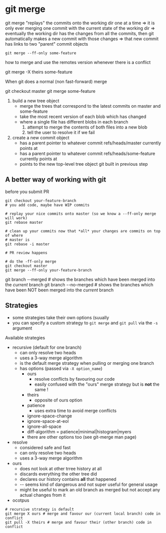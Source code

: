 # git merge


git merge "replays" the commits onto the working dir one at a time
    => it is only ever merging one commit with the current state of the working dir
    => eventually the working dir has the changes from all the commits, then git automatically makes a new commit with those changes
    => that new commit has links to two "parent" commit objects


```
git merge --ff-only some-feature
```

how to merge and use the remotes version whenever there is a conflict

git merge -X theirs some-feature


When git does a normal (non fast-forward) merge

git checkout master
git merge some-feature

1. build a new tree object
    * merge the trees that correspond to the latest commits on master and some-feature
    * take the most recent version of each blob which has changed
    * where a single file has different blobs in each branch
        1. attempt to merge the contents of both files into a new blob
        1. tell the user to resolve it if we fail
1. create a new commit object
    * has a parent pointer to whatever commit refs/heads/master currently points at
    * has a parent pointer to whatever commit refs/heads/some-feature currently points at
    * points to the new top-level tree object git built in previous step


## A better way of working with git

before you submit PR

```
git checkout your-feature-branch
# you add code, maybe have WIP commits

# replay your nice commits onto master (so we know a --ff-only merge will work)
git rebase master

# clean up your commits now that *all* your changes are commits on top of where
# master is
git rebase -i master

# PR review happens

# do the -ff-only merge
git checkout master
git merge --ff-only your-feature-branch
```



git branch --merged # shows the branches which have been merged into the *current* branch
git branch --no-merged # shows the branches which have been NOT been merged into the *current* branch

## Strategies

* some strategies take their own options (suually
* you can specify a custom strategy to `git merge` and `git pull` via the `-s` argument

Available strategies

* recursive (default for one branch)
    * can only resolve two heads
    * uses a 3-way merge algorithm
    * is the default merge strategy when pulling or merging one branch
    * has options (passed via `-X option_name`)
        * ours
            * resolve conflicts by favouring our code
            * easily confused with the "ours" merge strategy but is **not** the same !
        * theirs
            * opposite of ours option
        * patience
            * uses extra time to avoid merge conflicts
        * ignore-space-change
        * ignore-space-at-eol
        * ignore-all-space
        * diff-algorithm = patience|minimal|histogram|myers
        * there are other options too (see git-merge man page)
* resolve
    * considered safe and fast
    * can only resolve two heads
    * uses a 3-way merge algorithm
* ours
    * does not look at other trree history at all
    * discards everything the other tree did
    * declares our history contains **all** that happened
    * -- seems kind of dangerous and not super useful for general usage
    * might be useful to mark an old branch as merged but not accept any actual changes from it
* ocotpus

```
# recursive strategy is default
git merge X ours # merge and favour our (current local branch) code in conflict
git pull -X theirs # merge and favour their (other branch) code in conflict
```
